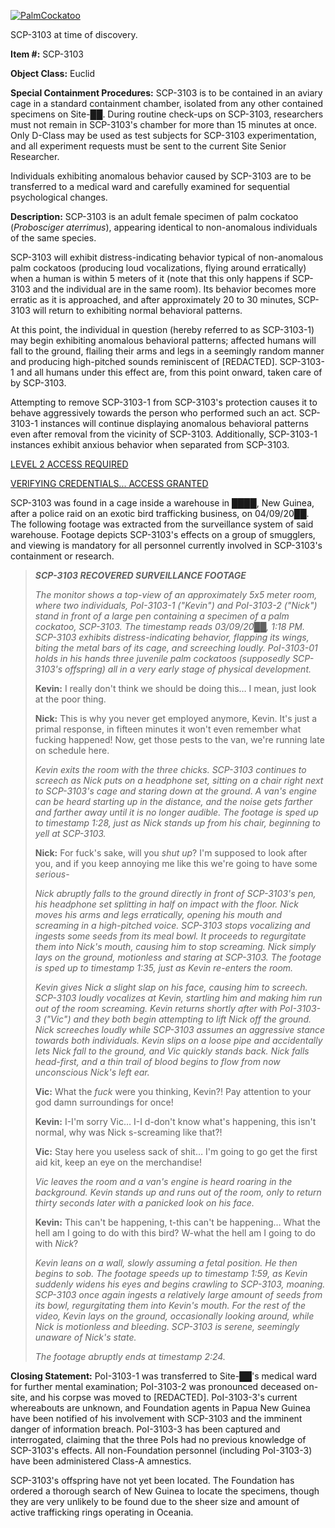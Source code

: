 [![PalmCockatoo](http://scp-wiki.wdfiles.com/local--resized-images/scp-3103/PalmCockatoo/medium.jpg)](http://scp-wiki.wdfiles.com/local--files/scp-3103/PalmCockatoo)

SCP-3103 at time of discovery.

**Item #:** SCP-3103

**Object Class:** Euclid

**Special Containment Procedures:** SCP-3103 is to be contained in an aviary cage in a standard containment chamber, isolated from any other contained specimens on Site-██. During routine check-ups on SCP-3103, researchers must not remain in SCP-3103's chamber for more than 15 minutes at once. Only D-Class may be used as test subjects for SCP-3103 experimentation, and all experiment requests must be sent to the current Site Senior Researcher.

Individuals exhibiting anomalous behavior caused by SCP-3103 are to be transferred to a medical ward and carefully examined for sequential psychological changes.

**Description:** SCP-3103 is an adult female specimen of palm cockatoo (_Probosciger aterrimus_), appearing identical to non-anomalous individuals of the same species.

SCP-3103 will exhibit distress-indicating behavior typical of non-anomalous palm cockatoos (producing loud vocalizations, flying around erratically) when a human is within 5 meters of it (note that this only happens if SCP-3103 and the individual are in the same room). Its behavior becomes more erratic as it is approached, and after approximately 20 to 30 minutes, SCP-3103 will return to exhibiting normal behavioral patterns.

At this point, the individual in question (hereby referred to as SCP-3103-1) may begin exhibiting anomalous behavioral patterns; affected humans will fall to the ground, flailing their arms and legs in a seemingly random manner and producing high-pitched sounds reminiscent of \[REDACTED\]. SCP-3103-1 and all humans under this effect are, from this point onward, taken care of by SCP-3103.

Attempting to remove SCP-3103-1 from SCP-3103's protection causes it to behave aggressively towards the person who performed such an act. SCP-3103-1 instances will continue displaying anomalous behavioral patterns even after removal from the vicinity of SCP-3103. Additionally, SCP-3103-1 instances exhibit anxious behavior when separated from SCP-3103.

[LEVEL 2 ACCESS REQUIRED](javascript:;)

[VERIFYING CREDENTIALS... ACCESS GRANTED](javascript:;)

SCP-3103 was found in a cage inside a warehouse in ████, New Guinea, after a police raid on an exotic bird trafficking business, on 04/09/20██. The following footage was extracted from the surveillance system of said warehouse. Footage depicts SCP-3103's effects on a group of smugglers, and viewing is mandatory for all personnel currently involved in SCP-3103's containment or research.

> _**SCP-3103 RECOVERED SURVEILLANCE FOOTAGE**_
> 
> _The monitor shows a top-view of an approximately 5x5 meter room, where two individuals, PoI-3103-1 ("Kevin") and PoI-3103-2 ("Nick") stand in front of a large pen containing a specimen of a palm cockatoo, SCP-3103. The timestamp reads 03/09/20██, 1:18 PM. SCP-3103 exhibits distress-indicating behavior, flapping its wings, biting the metal bars of its cage, and screeching loudly. PoI-3103-01 holds in his hands three juvenile palm cockatoos (supposedly SCP-3103's offspring) all in a very early stage of physical development._
> 
> **Kevin:** I really don't think we should be doing this… I mean, just look at the poor thing.
> 
> **Nick:** This is why you never get employed anymore, Kevin. It's just a primal response, in fifteen minutes it won't even remember what fucking happened! Now, get those pests to the van, we're running late on schedule here.
> 
> _Kevin exits the room with the three chicks. SCP-3103 continues to screech as Nick puts on a headphone set, sitting on a chair right next to SCP-3103's cage and staring down at the ground. A van's engine can be heard starting up in the distance, and the noise gets farther and farther away until it is no longer audible. The footage is sped up to timestamp 1:28, just as Nick stands up from his chair, beginning to yell at SCP-3103._
> 
> **Nick:** For fuck's sake, will you _shut up_? I'm supposed to look after you, and if you keep annoying me like this we're going to have some _serious_\-
> 
> _Nick abruptly falls to the ground directly in front of SCP-3103's pen, his headphone set splitting in half on impact with the floor. Nick moves his arms and legs erratically, opening his mouth and screaming in a high-pitched voice. SCP-3103 stops vocalizing and ingests some seeds from its meal bowl. It proceeds to regurgitate them into Nick's mouth, causing him to stop screaming. Nick simply lays on the ground, motionless and staring at SCP-3103. The footage is sped up to timestamp 1:35, just as Kevin re-enters the room._  
> 
> _Kevin gives Nick a slight slap on his face, causing him to screech. SCP-3103 loudly vocalizes at Kevin, startling him and making him run out of the room screaming. Kevin returns shortly after with PoI-3103-3 ("Vic") and they both begin attempting to lift Nick off the ground. Nick screeches loudly while SCP-3103 assumes an aggressive stance towards both individuals. Kevin slips on a loose pipe and accidentally lets Nick fall to the ground, and Vic quickly stands back. Nick falls head-first, and a thin trail of blood begins to flow from now unconscious Nick's left ear._
> 
> **Vic:** What the _fuck_ were you thinking, Kevin?! Pay attention to your god damn surroundings for once!
> 
> **Kevin:** I-I'm sorry Vic… I-I d-don't know what's happening, this isn't normal, why was Nick s-screaming like that?!
> 
> **Vic:** Stay here you useless sack of shit… I'm going to go get the first aid kit, keep an eye on the merchandise!
> 
> _Vic leaves the room and a van's engine is heard roaring in the background. Kevin stands up and runs out of the room, only to return thirty seconds later with a panicked look on his face._
> 
> **Kevin:** This can't be happening, t-this can't be happening… What the hell am I going to do with this bird? W-what the hell am I going to do with _Nick_?
> 
> _Kevin leans on a wall, slowly assuming a fetal position. He then begins to sob. The footage speeds up to timestamp 1:59, as Kevin suddenly widens his eyes and begins crawling to SCP-3103, moaning. SCP-3103 once again ingests a relatively large amount of seeds from its bowl, regurgitating them into Kevin's mouth. For the rest of the video, Kevin lays on the ground, occasionally looking around, while Nick is motionless and bleeding. SCP-3103 is serene, seemingly unaware of Nick's state._
> 
> _The footage abruptly ends at timestamp 2:24._

**Closing Statement:** PoI-3103-1 was transferred to Site-██'s medical ward for further mental examination; PoI-3103-2 was pronounced deceased on-site, and his corpse was moved to \[REDACTED\]. PoI-3103-3's current whereabouts are unknown, and Foundation agents in Papua New Guinea have been notified of his involvement with SCP-3103 and the imminent danger of information breach. PoI-3103-3 has been captured and interrogated, claiming that the three PoIs had no previous knowledge of SCP-3103's effects. All non-Foundation personnel (including PoI-3103-3) have been administered Class-A amnestics.

SCP-3103's offspring have not yet been located. The Foundation has ordered a thorough search of New Guinea to locate the specimens, though they are very unlikely to be found due to the sheer size and amount of active trafficking rings operating in Oceania.